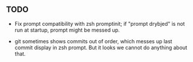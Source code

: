 TODO
----

* Fix prompt compatibility with zsh promptinit; if "prompt drybjed" is not run
  at startup, prompt might be messed up.

* git sometimes shows commits out of order, which messes up last commit
  display in zsh prompt. But it looks we cannot do anything about that.
